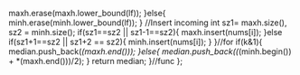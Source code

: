 maxh.erase(maxh.lower_bound(lf));
}else{
minh.erase(minh.lower_bound(lf));
}
//Insert incoming
int sz1= maxh.size(), sz2 = minh.size();
if(sz1==sz2 || sz1-1==sz2){
maxh.insert(nums[i]);
}else if(sz1+1==sz2 || sz1+2 == sz2){
minh.insert(nums[i]);
}
}//for
if(k&1){
median.push_back(*(maxh.end()));
}else{
median.push_back((*(minh.begin()) + *(maxh.end()))/2);
}
return median;
}//func
};